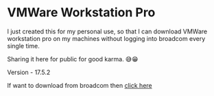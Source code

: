 # VMWare Workstation Pro

I just created this for my personal use, so that I can download VMWare workstation pro on my machines without logging into broadcom every single time. 

Sharing it here for public for good karma. 😅😁

Version - 17.5.2 

If want to download from broadcom then [click here](https://support.broadcom.com/group/ecx/productfiles?subFamily=VMware%20Workstation%20Pro&displayGroup=VMware%20Workstation%20Pro%2017.0%20for%20Personal%20Use%20(Windows)&release=17.5.2&os=&servicePk=520448&language=EN)
